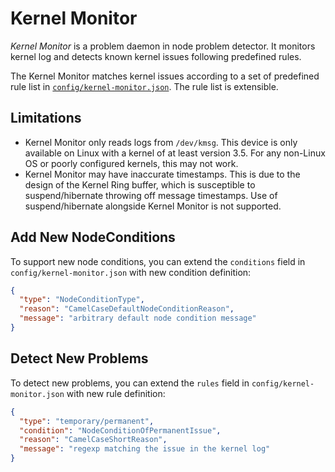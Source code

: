 # Kernel Monitor

*Kernel Monitor* is a problem daemon in node problem detector. It monitors kernel log
and detects known kernel issues following predefined rules.

The Kernel Monitor matches kernel issues according to a set of predefined rule list in
[`config/kernel-monitor.json`](https://github.com/kubernetes/node-problem-detector/blob/master/config/kernel-monitor.json).
The rule list is extensible.

## Limitations

* Kernel Monitor only reads logs from `/dev/kmsg`. This device is only
  available on Linux with a kernel of at least version 3.5.
  For any non-Linux OS or poorly configured kernels, this may not work.
* Kernel Monitor may have inaccurate timestamps. This is due to the design of
  the Kernel Ring buffer, which is susceptible to suspend/hibernate throwing
  off message timestamps. Use of suspend/hibernate alongside Kernel Monitor is
  not supported.

## Add New NodeConditions

To support new node conditions, you can extend the `conditions` field in
`config/kernel-monitor.json` with new condition definition:

```json
{
  "type": "NodeConditionType",
  "reason": "CamelCaseDefaultNodeConditionReason",
  "message": "arbitrary default node condition message"
}
```

## Detect New Problems

To detect new problems, you can extend the `rules` field in `config/kernel-monitor.json`
with new rule definition:

```json
{
  "type": "temporary/permanent",
  "condition": "NodeConditionOfPermanentIssue",
  "reason": "CamelCaseShortReason",
  "message": "regexp matching the issue in the kernel log"
}
```
